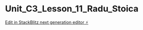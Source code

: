 # Unit_C3_Lesson_11_Radu_Stoica

[Edit in StackBlitz next generation editor ⚡️](https://stackblitz.com/~/github.com/radus29/Unit_C3_Lesson_11_Radu_Stoica)